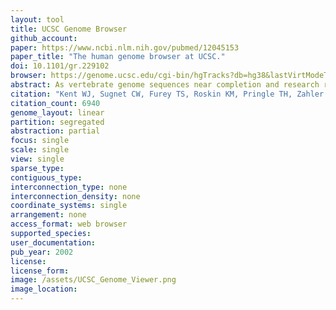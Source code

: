 ```yaml
---
layout: tool 
title: UCSC Genome Browser
github_account: 
paper: https://www.ncbi.nlm.nih.gov/pubmed/12045153
paper_title: "The human genome browser at UCSC."
doi: 10.1101/gr.229102
browser: https://genome.ucsc.edu/cgi-bin/hgTracks?db=hg38&lastVirtModeType=default&lastVirtModeExtraState=&virtModeType=default&virtMode=0&nonVirtPosition=&position=chr1%3A11102837-11267747&hgsid=729714349_6ib6LxPNBWK6CgShBpt2CkgFUcIX
abstract: As vertebrate genome sequences near completion and research refocuses to their analysis, the issue of effective genome annotation display becomes critical. A mature web tool for rapid and reliable display of any requested portion of the genome at any scale, together with several dozen aligned annotation tracks, is provided at http://genome.ucsc.edu. This browser displays assembly contigs and gaps, mRNA and expressed sequence tag alignments, multiple gene predictions, cross-species homologies, single nucleotide polymorphisms, sequence-tagged sites, radiation hybrid data, transposon repeats, and more as a stack of coregistered tracks. Text and sequence-based searches provide quick and precise access to any region of specific interest. Secondary links from individual features lead to sequence details and supplementary off-site databases. One-half of the annotation tracks are computed at the University of California, Santa Cruz from publicly available sequence data; collaborators worldwide provide the rest. Users can stably add their own custom tracks to the browser for educational or research purposes. The conceptual and technical framework of the browser, its underlying MYSQL database, and overall use are described. The web site currently serves over 50,000 pages per day to over 3000 different users.
citation: "Kent WJ, Sugnet CW, Furey TS, Roskin KM, Pringle TH, Zahler AM, et al. The human genome browser at UCSC. Genome Res. 2002;12: 996–1006."
citation_count: 6940
genome_layout: linear
partition: segregated
abstraction: partial
focus: single
scale: single
view: single
sparse_type: 
contiguous_type: 
interconnection_type: none
interconnection_density: none
coordinate_systems: single
arrangement: none
access_format: web browser
supported_species: 
user_documentation: 
pub_year: 2002
license: 
license_form: 
image: /assets/UCSC_Genome_Viewer.png
image_location: 
---
```

